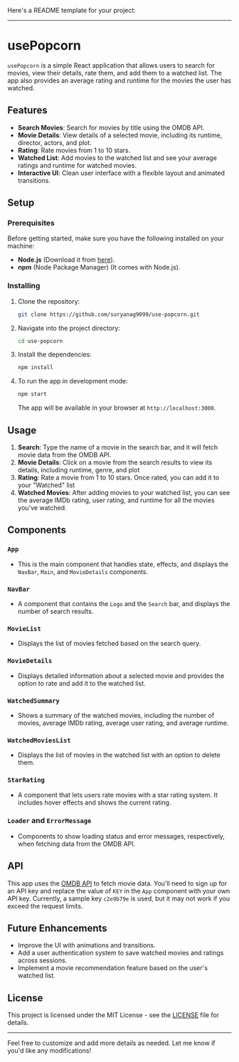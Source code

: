 Here's a README template for your project:

---

# usePopcorn

`usePopcorn` is a simple React application that allows users to search for movies, view their details, rate them, and add them to a watched list. The app also provides an average rating and runtime for the movies the user has watched.

## Features

- **Search Movies**: Search for movies by title using the OMDB API.
- **Movie Details**: View details of a selected movie, including its runtime, director, actors, and plot.
- **Rating**: Rate movies from 1 to 10 stars.
- **Watched List**: Add movies to the watched list and see your average ratings and runtime for watched movies.
- **Interactive UI**: Clean user interface with a flexible layout and animated transitions.

## Setup

### Prerequisites

Before getting started, make sure you have the following installed on your machine:

- **Node.js** (Download it from [here](https://nodejs.org/)).
- **npm** (Node Package Manager) (It comes with Node.js).

### Installing

1. Clone the repository:
   ```bash
   git clone https://github.com/suryanag9099/use-popcorn.git
   ```

2. Navigate into the project directory:
   ```bash
   cd use-popcorn
   ```

3. Install the dependencies:
   ```bash
   npm install
   ```

4. To run the app in development mode:
   ```bash
   npm start
   ```

   The app will be available in your browser at `http://localhost:3000`.

## Usage

1. **Search**: Type the name of a movie in the search bar, and it will fetch movie data from the OMDB API.
2. **Movie Details**: Click on a movie from the search results to view its details, including runtime, genre, and plot
3. **Rating**: Rate a movie from 1 to 10 stars. Once rated, you can add it to your "Watched" list
4. **Watched Movies**: After adding movies to your watched list, you can see the average IMDb rating, user rating, and runtime for all the movies you've watched.

## Components

### `App`
- This is the main component that handles state, effects, and displays the `NavBar`, `Main`, and `MovieDetails` components.

### `NavBar`
- A component that contains the `Logo` and the `Search` bar, and displays the number of search results.

### `MovieList`
- Displays the list of movies fetched based on the search query.

### `MovieDetails`
- Displays detailed information about a selected movie and provides the option to rate and add it to the watched list.

### `WatchedSummary`
- Shows a summary of the watched movies, including the number of movies, average IMDb rating, average user rating, and average runtime.

### `WatchedMoviesList`
- Displays the list of movies in the watched list with an option to delete them.

### `StarRating`
- A component that lets users rate movies with a star rating system. It includes hover effects and shows the current rating.

### `Loader` and `ErrorMessage`
- Components to show loading status and error messages, respectively, when fetching data from the OMDB API.

## API

This app uses the [OMDB API](https://www.omdbapi.com/) to fetch movie data. You'll need to sign up for an API key and replace the value of `KEY` in the `App` component with your own API key. Currently, a sample key `c2e9b79e` is used, but it may not work if you exceed the request limits.

## Future Enhancements

- Improve the UI with animations and transitions.
- Add a user authentication system to save watched movies and ratings across sessions.
- Implement a movie recommendation feature based on the user's watched list.

## License

This project is licensed under the MIT License - see the [LICENSE](LICENSE) file for details.

---

Feel free to customize and add more details as needed. Let me know if you'd like any modifications!
